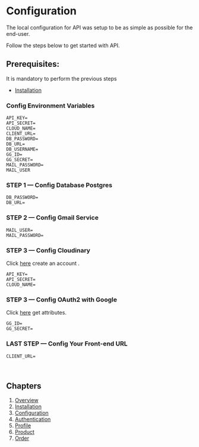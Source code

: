 # Configuration

The local configuration for API was setup to be as simple as possible for the end-user.

Follow the steps below to get started with API.

## Prerequisites:

It is mandatory to perform the previous steps

- [Installation](./Installation.md)

### Config Environment Variables

```env
API_KEY=
API_SECRET=
CLOUD_NAME=
CLIENT_URL=
DB_PASSWORD=
DB_URL=
DB_USERNAME=
GG_ID=
GG_SECRET=
MAIL_PASSWORD=
MAIL_USER
```

### STEP 1 — Config Database Postgres

```env
DB_PASSWORD= 
DB_URL= 
```

### STEP 2 — Config Gmail Service

```env
MAIL_USER= 
MAIL_PASSWORD= 
```

### STEP 3 — Config Cloudinary

Click [here](https://cloudinary.com/) create an account .

```env
API_KEY= 
API_SECRET= 
CLOUD_NAME= 
```

### STEP 3 — Config OAuth2 with Google

Click [here](https://console.cloud.google.com/) get attributes.

```env
GG_ID= 
GG_SECRET=
```

### LAST STEP — Config Your Front-end URL

```env
CLIENT_URL=
```



</br>

## Chapters

  1. [Overview](../README.md)
  2. [Installation](./Installation.md)
  3. [Configuration](./Configuration.md)
  4. [Authentication](./Auth.md)
  5. [Profile](./Profile.md)
  6. [Product](./Product.md)
  7. [Order](./Order.md)